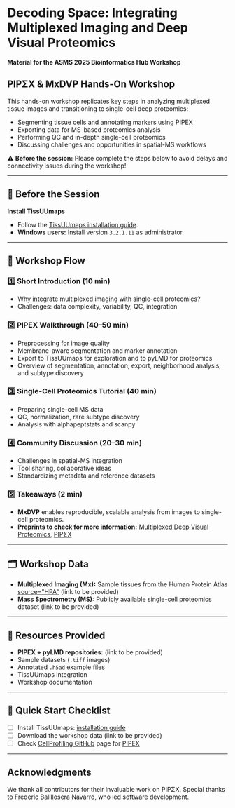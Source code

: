 
# Decoding Space: Integrating Multiplexed Imaging and Deep Visual Proteomics  
**Material for the ASMS 2025 Bioinformatics Hub Workshop**  


## PIPΣX & MxDVP Hands-On Workshop  
This hands-on workshop replicates key steps in analyzing multiplexed tissue images and transitioning to single-cell deep proteomics:  
- Segmenting tissue cells and annotating markers using PIPEX  
- Exporting data for MS-based proteomics analysis  
- Performing QC and in-depth single-cell proteomics  
- Discussing challenges and opportunities in spatial-MS workflows  

⚠️ **Before the session:** Please complete the steps below to avoid delays and connectivity issues during the workshop!  

---

## 🔎 Before the Session  
**Install TissUUmaps**  
- Follow the [TissUUmaps installation guide](https://tissuumaps.github.io/installation/).  
- **Windows users:** Install version `3.2.1.11` as administrator.  

---

## 📝 Workshop Flow  
### 1️⃣ Short Introduction (10 min)  
- Why integrate multiplexed imaging with single-cell proteomics?  
- Challenges: data complexity, variability, QC, integration  

### 2️⃣ PIPEX Walkthrough (40–50 min)  
- Preprocessing for image quality  
- Membrane-aware segmentation and marker annotation  
- Export to TissUUmaps for exploration and to pyLMD for proteomics  
- Overview of segmentation, annotation, export, neighborhood analysis, and subtype discovery  

### 3️⃣ Single-Cell Proteomics Tutorial (40 min)  
- Preparing single-cell MS data  
- QC, normalization, rare subtype discovery  
- Analysis with alphapeptstats and scanpy  

### 4️⃣ Community Discussion (20–30 min)  
- Challenges in spatial-MS integration  
- Tool sharing, collaborative ideas  
- Standardizing metadata and reference datasets  

### 5️⃣ Takeaways (2 min)  
- **MxDVP** enables reproducible, scalable analysis from images to single-cell proteomics.
- **Preprints to check for more information:** [Multiplexed Deep Visual Proteomics](https://www.biorxiv.org/content/10.1101/2025.04.27.650857v1), [PIPΣX](https://www.biorxiv.org/content/10.1101/2025.05.04.652145v1) 

---

## 🗂 Workshop Data  
- **Multiplexed Imaging (Mx):** Sample tissues from the Human Protein Atlas [source="HPA"](https://www.proteinatlas.org/) (link to be provided)  
- **Mass Spectrometry (MS):** Publicly available single-cell proteomics dataset (link to be provided)  

---

## 🔗 Resources Provided  
- **PIPEX + pyLMD repositories:** (link to be provided)  
- Sample datasets (`.tiff` images)  
- Annotated `.h5ad` example files  
- TissUUmaps integration  
- Workshop documentation  

---

## 🚀 Quick Start Checklist  
- [ ] Install TissUUmaps: [installation guide](https://tissuumaps.github.io/installation/)  
- [ ] Download the workshop data (link to be provided)
- [ ] Check [CellProfiling GitHub](https://github.com/CellProfiling) page for [PIPEX](https://github.com/CellProfiling/pipex)

---

## Acknowledgments
We thank all contributors for their invaluable work on PIPΣX. Special thanks to Frederic Ballllosera Navarro, who led software development.

